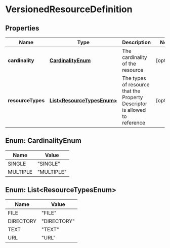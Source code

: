 
# VersionedResourceDefinition

## Properties
Name | Type | Description | Notes
------------ | ------------- | ------------- | -------------
**cardinality** | [**CardinalityEnum**](#CardinalityEnum) | The cardinality of the resource |  [optional]
**resourceTypes** | [**List&lt;ResourceTypesEnum&gt;**](#List&lt;ResourceTypesEnum&gt;) | The types of resource that the Property Descriptor is allowed to reference |  [optional]


<a name="CardinalityEnum"></a>
## Enum: CardinalityEnum
Name | Value
---- | -----
SINGLE | &quot;SINGLE&quot;
MULTIPLE | &quot;MULTIPLE&quot;


<a name="List<ResourceTypesEnum>"></a>
## Enum: List&lt;ResourceTypesEnum&gt;
Name | Value
---- | -----
FILE | &quot;FILE&quot;
DIRECTORY | &quot;DIRECTORY&quot;
TEXT | &quot;TEXT&quot;
URL | &quot;URL&quot;



